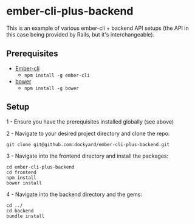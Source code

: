 ember-cli-plus-backend
======================

This is an example of various ember-cli + backend API setups (the API in this case being provided by Rails, but it's interchangeable).

Prerequisites
------

- [Ember-cli](//github.com/stefanpenner/ember-cli)
  - `npm install -g ember-cli`
- [bower](//github.com/bower/bower)
  - `npm install -g bower`


Setup
------

1 - Ensure you have the prerequisites installed globally (see above)

2 - Navigate to your desired project directory and clone the repo:

```
git clone git@github.com:dockyard/ember-cli-plus-backend.git
```

3 - Navigate into the frontend directory and install the packages:

```
cd ember-cli-plus-backend
cd frontend
npm install
bower install
```

4 - Navigate into the backend directory and the gems:

```
cd ../
cd backend
bundle install
```
